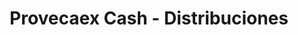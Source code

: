 ---
title: "Provecaex Cash - Distribuciones"
url: /caceres/provecaex-cash-distribuciones/
shop: supermercado
---
